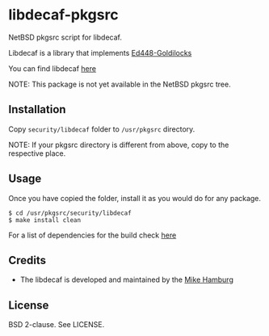 libdecaf-pkgsrc
===============

NetBSD pkgsrc script for libdecaf.

Libdecaf is a library that implements [Ed448-Goldilocks][1]

You can find libdecaf [here][2]

NOTE: This package is not yet available in the NetBSD pkgsrc tree.

Installation
------------

Copy `security/libdecaf` folder to `/usr/pkgsrc` directory.

NOTE: If your pkgsrc directory is different from above, copy to the respective
place.

Usage
-----

Once you have copied the folder, install it as you would do for any package.

`$ cd /usr/pkgsrc/security/libdecaf`<br>
`$ make install clean`

For a list of dependencies for the build check [here][3]

Credits
-------

* The libdecaf is developed and maintained by the [Mike Hamburg][4]

License
-------

BSD 2-clause. See LICENSE.

[1]: http://ed448goldilocks.sourceforge.net/
[2]: https://sourceforge.net/projects/ed448goldilocks/
[3]: https://sourceforge.net/p/ed448goldilocks/code/ci/master/tree/
[4]: https://www.shiftleft.org/about/

